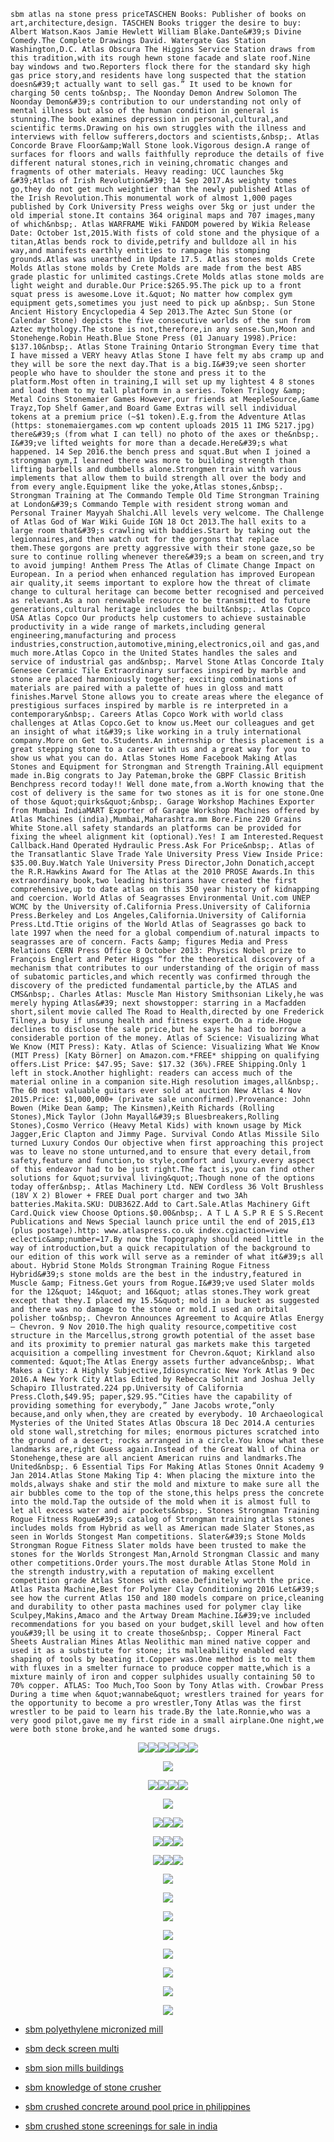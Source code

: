
```
sbm atlas na stone press priceTASCHEN Books: Publisher of books on art,architecture,design. TASCHEN Books trigger the desire to buy: Albert Watson.Kaos Jamie Hewlett William Blake.Dante&#39;s Divine Comedy.The Complete Drawings David. Watergate Gas Station Washington,D.C. Atlas Obscura The Higgins Service Station draws from this tradition,with its rough hewn stone facade and slate roof.Nine bay windows and two.Reporters flock there for the standard sky high gas price story,and residents have long suspected that the station doesn&#39;t actually want to sell gas.” It used to be known for charging 50 cents to&nbsp;. The Noonday Demon Andrew Solomon The Noonday Demon&#39;s contribution to our understanding not only of mental illness but also of the human condition in general is stunning.The book examines depression in personal,cultural,and scientific terms.Drawing on his own struggles with the illness and interviews with fellow sufferers,doctors and scientists,&nbsp;. Atlas Concorde Brave Floor&amp;Wall Stone look.Vigorous design.A range of surfaces for floors and walls faithfully reproduce the details of five different natural stones,rich in veining,chromatic changes and fragments of other materials. Heavy reading: UCC launches 5kg &#39;Atlas of Irish Revolution&#39; 14 Sep 2017.As weighty tomes go,they do not get much weightier than the newly published Atlas of the Irish Revolution.This monumental work of almost 1,000 pages published by Cork University Press weighs over 5kg or just under the old imperial stone.It contains 364 original maps and 707 images,many of which&nbsp;. Atlas WARFRAME Wiki FANDOM powered by Wikia Release Date: October 1st,2015.With fists of cold stone and the physique of a titan,Atlas bends rock to divide,petrify and bulldoze all in his way,and manifests earthly entities to rampage his stomping grounds.Atlas was unearthed in Update 17.5. Atlas stones molds Crete Molds Atlas stone molds by Crete Molds are made from the best ABS grade plastic for unlimited castings.Crete Molds atlas stone molds are light weight and durable.Our Price:$265.95.The pick up to a front squat press is awesome.Love it.&quot; No matter how complex gym equipment gets,sometimes you just need to pick up a&nbsp;. Sun Stone Ancient History Encyclopedia 4 Sep 2013.The Aztec Sun Stone (or Calendar Stone) depicts the five consecutive worlds of the sun from Aztec mythology.The stone is not,therefore,in any sense.Sun,Moon and Stonehenge.Robin Heath.Blue Stone Press (01 January 1998).Price: $137.10&nbsp;. Atlas Stone Training Ontario Strongman Every time that I have missed a VERY heavy Atlas Stone I have felt my abs cramp up and they will be sore the next day.That is a big.I&#39;ve seen shorter people who have to shoulder the stone and press it to the platform.Most often in training,I will set up my lightest 4 8 stones and load them to my tall platform in a series. Token Trilogy &amp; Metal Coins Stonemaier Games However,our friends at MeepleSource,Game Trayz,Top Shelf Gamer,and Board Game Extras will sell individual tokens at a premium price (~$1 token).E.g.from the Adventure Atlas (https: stonemaiergames.com wp content uploads 2015 11 IMG 5217.jpg) there&#39;s (from what I can tell) no photo of the axes or the&nbsp;. I&#39;ve lifted weights for more than a decade.Here&#39;s what happened. 14 Sep 2016.the bench press and squat.But when I joined a strongman gym,I learned there was more to building strength than lifting barbells and dumbbells alone.Strongmen train with various implements that allow them to build strength all over the body and from every angle.Equipment like the yoke,Atlas stones,&nbsp;. Strongman Training at The Commando Temple Old Time Strongman Training at London&#39;s Commando Temple with resident strong woman and Personal Trainer Mayyah Shalchi.All levels very welcome. The Challenge of Atlas God of War Wiki Guide IGN 18 Oct 2013.The hall exits to a large room that&#39;s crawling with baddies.Start by taking out the legionnaires,and then watch out for the gorgons that replace them.These gorgons are pretty aggressive with their stone gaze,so be sure to continue rolling whenever there&#39;s a beam on screen,and try to avoid jumping! Anthem Press The Atlas of Climate Change Impact on European. In a period when enhanced regulation has improved European air quality,it seems important to explore how the threat of climate change to cultural heritage can become better recognised and perceived as relevant.As a non renewable resource to be transmitted to future generations,cultural heritage includes the built&nbsp;. Atlas Copco USA Atlas Copco Our products help customers to achieve sustainable productivity in a wide range of markets,including general engineering,manufacturing and process industries,construction,automotive,mining,electronics,oil and gas,and much more.Atlas Copco in the United States handles the sales and service of industrial gas and&nbsp;. Marvel Stone Atlas Concorde Italy Genesee Ceramic Tile Extraordinary surfaces inspired by marble and stone are placed harmoniously together; exciting combinations of materials are paired with a palette of hues in gloss and matt finishes.Marvel Stone allows you to create areas where the elegance of prestigious surfaces inspired by marble is re interpreted in a contemporary&nbsp;. Careers Atlas Copco Work with world class challenges at Atlas Copco.Get to know us.Meet our colleagues and get an insight of what it&#39;s like working in a truly international company.More on Get to.Students.An internship or thesis placement is a great stepping stone to a career with us and a great way for you to show us what you can do. Atlas Stones Home Facebook Making Atlas Stones and Equipment for Strongman and Strength Training.All equipment made in.Big congrats to Jay Pateman,broke the GBPF Classic British Benchpress record today!! Well done mate,from a.Worth knowing that the cost of delivery is the same for two stones as it is for one stone.One of those &quot;quirks&quot;&nbsp;. Garage Workshop Machines Exporter from Mumbai IndiaMART Exporter of Garage Workshop Machines offered by Atlas Machines (india),Mumbai,Maharashtra.mm Bore.Fine 220 Grains White Stone.all safety standards an platforms can be provided for fixing the wheel alignment kit (optional).Yes! I am Interested.Request Callback.Hand Operated Hydraulic Press.Ask For Price&nbsp;. Atlas of the Transatlantic Slave Trade Yale University Press View Inside Price: $35.00.Buy.Watch Yale University Press Director,John Donatich,accept the R.R.Hawkins Award for The Atlas at the 2010 PROSE Awards.In this extraordinary book,two leading historians have created the first comprehensive,up to date atlas on this 350 year history of kidnapping and coercion. World Atlas of Seagrasses Environmental Unit.com UNEP WCMC by the University of.California Press.University of California Press.Berkeley and Los Angeles,California.University of California Press.Ltd.Ttie origins of the World Atlas of Seagrasses go back to late 1997 when the need for a global compendium of.natural impacts to seagrasses are of concern. Facts &amp; figures Media and Press Relations CERN Press Office 8 October 2013: Physics Nobel prize to François Englert and Peter Higgs “for the theoretical discovery of a mechanism that contributes to our understanding of the origin of mass of subatomic particles,and which recently was confirmed through the discovery of the predicted fundamental particle,by the ATLAS and CMS&nbsp;. Charles Atlas: Muscle Man History Smithsonian Likely,he was merely hyping Atlas&#39; next showstopper: starring in a Macfadden short,silent movie called The Road to Health,directed by one Frederick Tilney,a busy if unsung health and fitness expert.On a ride.Hogue declines to disclose the sale price,but he says he had to borrow a considerable portion of the money. Atlas of Science: Visualizing What We Know (MIT Press): Katy. Atlas of Science: Visualizing What We Know (MIT Press) [Katy Börner] on Amazon.com.*FREE* shipping on qualifying offers.List Price: $47.95; Save: $17.32 (36%).FREE Shipping.Only 1 left in stock.Another highlight: readers can access much of the material online in a companion site.High resolution images,all&nbsp;. The 60 most valuable guitars ever sold at auction New Atlas 4 Nov 2015.Price: $1,000,000+ (private sale unconfirmed).Provenance: John Bowen (Mike Dean &amp; The Kinsmen),Keith Richards (Rolling Stones),Mick Taylor (John Mayall&#39;s Bluesbreakers,Rolling Stones),Cosmo Verrico (Heavy Metal Kids) with known usage by Mick Jagger,Eric Clapton and Jimmy Page. Survival Condo Atlas Missile Silo turned Luxury Condos Our objective when first approaching this project was to leave no stone unturned,and to ensure that every detail,from safety,feature and function,to style,comfort and luxury.every aspect of this endeavor had to be just right.The fact is,you can find other solutions for &quot;survival living&quot;.Though none of the options today offer&nbsp;. Atlas Machinery Ltd. NEW Cordless 36 Volt Brushless (18V X 2) Blower + FREE Dual port charger and two 3Ah batteries.Makita.SKU: DUB362Z.Add to Cart.Sale.Atlas Machinery Gift Card.Quick view Choose Options.$0.00&nbsp;. A T L A S.P R E S S.Recent Publications and News Special launch price until the end of 2015,£13 (plus postage).http: www.atlaspress.co.uk index.cgiaction=view eclectic&amp;number=17.By now the Topography should need little in the way of introduction,but a quick recapitulation of the background to our edition of this work will serve as a reminder of what it&#39;s all about. Hybrid Stone Molds Strongman Training Rogue Fitness Hybrid&#39;s stone molds are the best in the industry,featured in Muscle &amp; Fitness.Get yours from Rogue.I&#39;ve used Slater molds for the 12&quot; 14&quot; and 16&quot; atlas stones.They work great except that they.I placed my 15.5&quot; mold in a bucket as suggested and there was no damage to the stone or mold.I used an orbital polisher to&nbsp;. Chevron Announces Agreement to Acquire Atlas Energy — Chevron. 9 Nov 2010.The high quality resource,competitive cost structure in the Marcellus,strong growth potential of the asset base and its proximity to premier natural gas markets make this targeted acquisition a compelling investment for Chevron.&quot; Kirkland also commented: &quot;The Atlas Energy assets further advance&nbsp;. What Makes a City: A Highly Subjective,Idiosyncratic New York Atlas 9 Dec 2016.A New York City Atlas Edited by Rebecca Solnit and Joshua Jelly Schapiro Illustrated.224 pp.University of California Press.Cloth,$49.95; paper,$29.95.“Cities have the capability of providing something for everybody,” Jane Jacobs wrote,“only because,and only when,they are created by everybody. 10 Archaeological Mysteries of the United States Atlas Obscura 18 Dec 2014.A centuries old stone wall,stretching for miles; enormous pictures scratched into the ground of a desert; rocks arranged in a circle.You know what these landmarks are,right Guess again.Instead of the Great Wall of China or Stonehenge,these are all ancient American ruins and landmarks.The United&nbsp;. 6 Essential Tips For Making Atlas Stones Onnit Academy 9 Jan 2014.Atlas Stone Making Tip 4: When placing the mixture into the molds,always shake and stir the mold and mixture to make sure all the air bubbles come to the top of the stone,this helps press the concrete into the mold.Tap the outside of the mold when it is almost full to let all excess water and air pockets&nbsp;. Stones Strongman Training Rogue Fitness Rogue&#39;s catalog of Strongman training atlas stones includes molds from Hybrid as well as American made Slater Stones,as seen in Worlds Stongest Man competitions. Slater&#39;s Stone Molds Strongman Rogue Fitness Slater molds have been trusted to make the stones for the Worlds Strongest Man,Arnold Strongman Classic and many other competitions.Order yours.The most durable Atlas Stone Mold in the strength industry,with a reputation of making excellent competition grade Atlas Stones with ease.Definitely worth the price. Atlas Pasta Machine,Best for Polymer Clay Conditioning 2016 Let&#39;s see how the current Atlas 150 and 180 models compare on price,cleaning and durability to other pasta machines used for polymer clay like Sculpey,Makins,Amaco and the Artway Dream Machine.I&#39;ve included recommendations for you based on your budget,skill level and how often you&#39;ll be using it to create those&nbsp;. Copper Mineral Fact Sheets Australian Mines Atlas Neolithic man mined native copper and used it as a substitute for stone; its malleability enabled easy shaping of tools by beating it.Copper was.One method is to melt them with fluxes in a smelter furnace to produce copper matte,which is a mixture mainly of iron and copper sulphides usually containing 50 to 70% copper. ATLAS: Too Much,Too Soon by Tony Atlas with. Crowbar Press During a time when &quot;wannabe&quot; wrestlers trained for years for the opportunity to become a pro wrestler,Tony Atlas was the first wrestler to be paid to learn his trade.By the late.Ronnie,who was a very good pilot,gave me my first ride in a small airplane.One night,we were both stone broke,and he wanted some drugs. 
```

<div align="center">
  
<a rel="nofollow" href="https://m.shibang-china.com?f=github&k=sbm+atlas+na+stone+press+price"><img src="https://static.shibang-china.com/en/l.png"></a><img src="https://static.shibang-china.com/en/hw.png"><a rel="nofollow" href="https://m.shibang-china.com/product/?f=github&k=sbm+atlas+na+stone+press+price"><img src="https://static.shibang-china.com/en/p.png"></a><a rel="nofollow" href="https://m.shibang-china.com/cases/?f=github&k=sbm+atlas+na+stone+press+price"><img src="https://static.shibang-china.com/en/c.png"></a><a rel="nofollow" href="https://m.shibang-china.com/news/?f=github&k=sbm+atlas+na+stone+press+price"><img src="https://static.shibang-china.com/en/n.png"></a><a rel="nofollow" href="https://m.shibang-china.com?f=github&k=sbm+atlas+na+stone+press+price"><img src="https://static.shibang-china.com/en/m.png"></a>

<a rel="nofollow" href="https://m.shibang-china.com/product/?f=github&k=sbm+atlas+na+stone+press+price"><img src="https://static.shibang-china.com/en/b.jpg"></a>
  
<a rel="nofollow" href="https://m.shibang-china.com/solution-aggregate.html?f=github&k=sbm+atlas+na+stone+press+price"><img src="https://static.shibang-china.com/en/a.jpg"></a><a rel="nofollow" href="https://m.shibang-china.com/solution-mine.html?f=github&k=sbm+atlas+na+stone+press+price"><img src="https://static.shibang-china.com/en/m.jpg"></a><a rel="nofollow" href="https://m.shibang-china.com/solution-mill.html?f=github&k=sbm+atlas+na+stone+press+price"><img src="https://static.shibang-china.com/en/g.jpg"></a><a rel="nofollow" href="https://m.shibang-china.com/solution-epc.html?f=github&k=sbm+atlas+na+stone+press+price"><img src="https://static.shibang-china.com/en/e.jpg"></a>

<a rel="nofollow" href="https://m.shibang-china.com/product/?f=github&k=sbm+atlas+na+stone+press+price"><img src="https://static.shibang-china.com/en/a-p.png"></a>

<a rel="nofollow" href="https://m.shibang-china.com/product/crusher/c6x.html?f=github&k=sbm+atlas+na+stone+press+price"><img src="https://static.shibang-china.com/en/j.jpg"></a><a rel="nofollow" href="https://m.shibang-china.com/product/crusher/ci5x.html?f=github&k=sbm+atlas+na+stone+press+price"><img src="https://static.shibang-china.com/en/i.jpg"></a><a rel="nofollow" href="https://m.shibang-china.com/product/crusher/hst.html?f=github&k=sbm+atlas+na+stone+press+price"><img src="https://static.shibang-china.com/en/c.jpg"></a>

<a rel="nofollow" href="https://m.shibang-china.com/product/mill/mtw.html?f=github&k=sbm+atlas+na+stone+press+price"><img src="https://static.shibang-china.com/en/mtw.jpg"></a><a rel="nofollow" href="https://m.shibang-china.com/product/mill/scm.html?f=github&k=sbm+atlas+na+stone+press+price"><img src="https://static.shibang-china.com/en/scm.jpg"></a><a rel="nofollow" href="https://m.shibang-china.com/product/mill/lm.html?f=github&k=sbm+atlas+na+stone+press+price"><img src="https://static.shibang-china.com/en/lm.jpg"></a>

<a rel="nofollow" href="https://m.shibang-china.com/product/sand/vsi6x.html?f=github&k=sbm+atlas+na+stone+press+price"><img src="https://static.shibang-china.com/en/6x.jpg"></a><a rel="nofollow" href="https://m.shibang-china.com/product/sand/vu.html?f=github&k=sbm+atlas+na+stone+press+price"><img src="https://static.shibang-china.com/en/vu.jpg"></a><a rel="nofollow" href="https://m.shibang-china.com/product/mobile/klun.html?f=github&k=sbm+atlas+na+stone+press+price"><img src="https://static.shibang-china.com/en/k.jpg"></a>

<a rel="nofollow" href="https://m.shibang-china.com/cases/?f=github&k=sbm+atlas+na+stone+press+price"><img src="https://static.shibang-china.com/en/case.png"></a>

<a rel="nofollow" href="https://m.shibang-china.com/cases/aggregate/202.html?f=github&k=sbm+atlas+na+stone+press+price"><img src="https://static.shibang-china.com/en/c-1.jpg"></a>

<a rel="nofollow" href="https://m.shibang-china.com/cases/aggregate/203.html?f=github&k=sbm+atlas+na+stone+press+price"><img src="https://static.shibang-china.com/en/c-2.jpg"></a>

<a rel="nofollow" href="https://m.shibang-china.com/cases/mill/123.html?f=github&k=sbm+atlas+na+stone+press+price"><img src="https://static.shibang-china.com/en/c-3.jpg"></a>

<a rel="nofollow" href="https://m.shibang-china.com/contact_us.html?f=github&k=sbm+atlas+na+stone+press+price"><img src="https://static.shibang-china.com/en/contact.png"></a>

<a rel="nofollow" href="https://swt.shibang-china.com/?f=github&k=sbm+atlas+na+stone+press+price"><img src="https://static.shibang-china.com/en/chat.png"></a>

<a rel="nofollow" href="https://whatsapp.shibangsoft.com/WhatsApp.php?f=github&k=sbm+atlas+na+stone+press+price"><img src="https://static.shibang-china.com/en/whatsapp.png"></a>

<a rel="nofollow" href="https://m.shibang-china.com/?f=github&k=sbm+atlas+na+stone+press+price"><img src="https://static.shibang-china.com/en/website.png"></a>

</div>


* [sbm polyethylene micronized mill](sbm%20polyethylene%20micronized%20mill.md)

* [sbm deck screen multi](sbm%20deck%20screen%20multi.md)

* [sbm sion mills buildings](sbm%20sion%20mills%20buildings.md)

* [sbm knowledge of stone crusher](sbm%20knowledge%20of%20stone%20crusher.md)

* [sbm crushed concrete around pool price in philippines](sbm%20crushed%20concrete%20around%20pool%20price%20in%20philippines.md)

* [sbm crushed stone screenings for sale in india](sbm%20crushed%20stone%20screenings%20for%20sale%20in%20india.md)